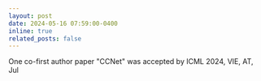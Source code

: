 ```yaml
---
layout: post
date: 2024-05-16 07:59:00-0400
inline: true
related_posts: false
---
```

One co-first author paper "CCNet" was accepted by ICML 2024, VIE, AT, Jul
